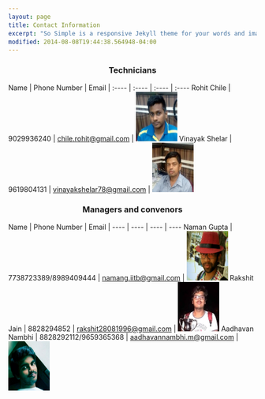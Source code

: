 ```yaml
---
layout: page
title: Contact Information
excerpt: "So Simple is a responsive Jekyll theme for your words and images."
modified: 2014-08-08T19:44:38.564948-04:00
---
```


<center><h3>Technicians</h3></center>

Name | Phone Number | Email | 
:---- | :---- | :---- | :----
Rohit Chile | 9029936240 | [chile.rohit@gmail.com](mailto:chile.rohit@gmail.com) | <img src="/images/rohit.jpg" alt="Smiley face" height="100" width="84">
Vinayak Shelar | 9619804131 | [vinayakshelar78@gmail.com](mailto:vinayakshelar78@gmail.com) | <img src="/images/vinayak.jpg" alt="Smiley face" height="100" width="84">

<center><h3>Managers and convenors</h3></center>

Name | Phone Number | Email | 
---- | ---- | ---- | ----
Naman Gupta | 7738723389/8989409444 | [namang.iitb@gmail.com](mailto:namang.iitb@gmail.com) | <img src="/images/naman.jpg" alt="Smiley face" height="100" width="84">
Rakshit Jain | 8828294852 | [rakshit28081996@gmail.com](mailto:rakshit28081996@gmail.com) | <img src="/images/rakshit.jpg" alt="Smiley face" height="100" width="84">
Aadhavan Nambhi | 8828292112/9659365368 | [aadhavannambhi.m@gmail.com](mailto:aadhavannambhi.m@gmail.com) | <img src="/images/aadhavan.jpg" alt="Smiley face" height="100" width="84">
